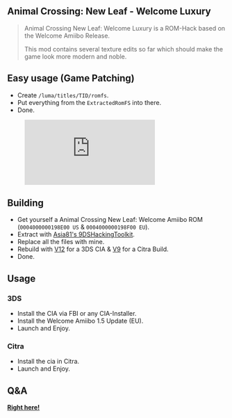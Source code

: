 ## Animal Crossing: New Leaf - Welcome Luxury
> Animal Crossing New Leaf: Welcome Luxury is a ROM-Hack based on the Welcome Amiibo Release.
>
> This mod contains several texture edits so far which should make the game look more modern and noble.

## Easy usage (Game Patching)
- Create `/luma/titles/TID/romfs`.
- Put everything from the `ExtractedRomFS` into there.
- Done.

<figure class="video_container">
  <iframe src="https://www.youtube.com/embed/9uNDpjpnmv8" frameborder="0" allowfullscreen="true"> </iframe>
</figure>

## Building
- Get yourself a Animal Crossing New Leaf: Welcome Amiibo ROM (```0004000000198E00 US``` & ```0004000000198F00 EU```).
- Extract with [Asia81's 9DSHackingToolkit](https://github.com/Asia81/HackingToolkit9DS-Deprecated-/releases/tag/12).
- Replace all the files with mine.
- Rebuild with [V12](https://github.com/Asia81/HackingToolkit9DS-Deprecated-/releases/tag/12) for a 3DS CIA & [V9](https://github.com/Asia81/HackingToolkit9DS-Deprecated-/releases/tag/9) for a Citra Build.
- Done.

## Usage
### 3DS
- Install the CIA via FBI or any CIA-Installer.
- Install the Welcome Amiibo 1.5 Update (EU).
- Launch and Enjoy.
### Citra
- Install the cia in Citra.
- Launch and Enjoy.
## Q&A
[**Right here!**](https://gitlab.com/Kyusetzu/animal-crossing-mod/wikis/home)